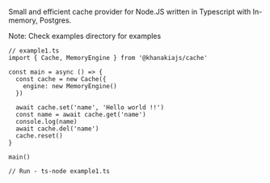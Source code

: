 Small and efficient cache provider for Node.JS written in Typescript with In-memory, Postgres.

Note: Check examples directory for examples

```
// example1.ts
import { Cache, MemoryEngine } from '@khanakiajs/cache'

const main = async () => {
  const cache = new Cache({
    engine: new MemoryEngine()
  })

  await cache.set('name', 'Hello world !!')
  const name = await cache.get('name')
  console.log(name)
  await cache.del('name')
  cache.reset()
}

main()

// Run - ts-node example1.ts
```
